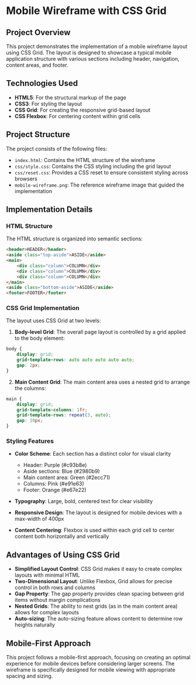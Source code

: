# Mobile Wireframe with CSS Grid

## Project Overview

This project demonstrates the implementation of a mobile wireframe layout using CSS Grid. The layout is designed to showcase a typical mobile application structure with various sections including header, navigation, content areas, and footer.

## Technologies Used

- **HTML5**: For the structural markup of the page
- **CSS3**: For styling the layout
- **CSS Grid**: For creating the responsive grid-based layout
- **CSS Flexbox**: For centering content within grid cells

## Project Structure

The project consists of the following files:

- `index.html`: Contains the HTML structure of the wireframe
- `css/style.css`: Contains the CSS styling including the grid layout
- `css/reset.css`: Provides a CSS reset to ensure consistent styling across browsers
- `mobile-wireframe.png`: The reference wireframe image that guided the implementation

## Implementation Details

### HTML Structure

The HTML structure is organized into semantic sections:

```html
<header>HEADER</header>
<aside class="top-aside">ASIDE</aside>
<main>
    <div class="column">COLUMN</div>
    <div class="column">COLUMN</div>
    <div class="column">COLUMN</div>
</main>
<aside class="bottom-aside">ASIDE</aside>
<footer>FOOTER</footer>
```

### CSS Grid Implementation

The layout uses CSS Grid at two levels:

1. **Body-level Grid**: The overall page layout is controlled by a grid applied to the body element:

```css
body {
    display: grid;
    grid-template-rows: auto auto auto auto auto;
    gap: 2px;
}
```

2. **Main Content Grid**: The main content area uses a nested grid to arrange the columns:

```css
main {
    display: grid;
    grid-template-columns: 1fr;
    grid-template-rows: repeat(3, auto);
    gap: 10px;
}
```

### Styling Features

- **Color Scheme**: Each section has a distinct color for visual clarity
  - Header: Purple (#c93b8e)
  - Aside sections: Blue (#2980b9)
  - Main content area: Green (#2ecc71)
  - Columns: Pink (#e91e63)
  - Footer: Orange (#e67e22)

- **Typography**: Large, bold, centered text for clear visibility
- **Responsive Design**: The layout is designed for mobile devices with a max-width of 400px
- **Content Centering**: Flexbox is used within each grid cell to center content both horizontally and vertically

## Advantages of Using CSS Grid

- **Simplified Layout Control**: CSS Grid makes it easy to create complex layouts with minimal HTML
- **Two-Dimensional Layout**: Unlike Flexbox, Grid allows for precise control in both rows and columns
- **Gap Property**: The gap property provides clean spacing between grid items without margin complications
- **Nested Grids**: The ability to nest grids (as in the main content area) allows for complex layouts
- **Auto-sizing**: The auto-sizing feature allows content to determine row heights naturally

## Mobile-First Approach

This project follows a mobile-first approach, focusing on creating an optimal experience for mobile devices before considering larger screens. The wireframe is specifically designed for mobile viewing with appropriate spacing and sizing.
